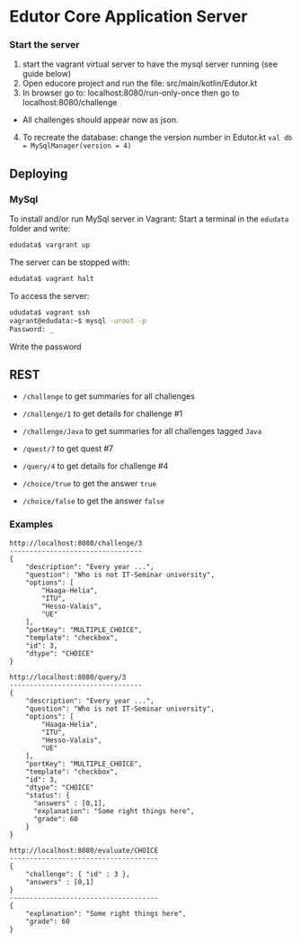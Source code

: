 # Edutor Core Application Server

### Start the server
1. start the vagrant virtual server to have the mysql server running (see guide below)
2. Open educore project and run the file: src/main/kotlin/Edutor.kt
3. In browser go to: localhost:8080/run-only-once then go to localhost:8080/challenge
  - All challenges should appear now as json.
4. To recreate the database: change the version number in Edutor.kt `val db = MySqlManager(version = 4)`
## Deploying

### MySql

To install and/or run MySql server in Vagrant:
Start a terminal in the `edudata` folder and write:

```bash
edudata$ vargrant up
```

The server can be stopped with:

```bash
edudata$ vagrant halt
```

To access the server:
```bash
ududata$ vagrant ssh
vagrant@edudata:~$ mysql -uroot -p
Password: _
```

Write the password

## REST

* `/challenge` to get summaries for all challenges
* `/challenge/1` to get details for challenge #1
* `/challenge/Java` to get summaries for all challenges tagged `Java`

* `/quest/7` to get quest #7

* `/query/4` to get details for challenge #4

* `/choice/true` to get the answer `true`
* `/choice/false` to get the answer `false`

### Examples
```
http://localhost:8080/challenge/3
---------------------------------
{
    "description": "Every year ...",
    "question": "Who is not IT-Seminar university",
    "options": [
        "Haaga-Helia",
        "ITU",
        "Hesso-Valais",
        "UE"
    ],
    "portKey": "MULTIPLE_CHOICE",
    "template": "checkbox",
    "id": 3,
    "dtype": "CHOICE"
}
```

```
http://localhost:8080/query/3
---------------------------------
{
    "description": "Every year ...",
    "question": "Who is not IT-Seminar university",
    "options": [
        "Haaga-Helia",
        "ITU",
        "Hesso-Valais",
        "UE"
    ],
    "portKey": "MULTIPLE_CHOICE",
    "template": "checkbox",
    "id": 3,
    "dtype": "CHOICE"
    "status": {
      "answers" : [0,1],
      "explanation": "Some right things here",
      "grade": 60
    }
}
```


```
http://localhost:8080/evaluate/CHOICE
-------------------------------------
{
    "challenge": { "id" : 3 },
    "answers" : [0,1]
}
-------------------------------------
{
    "explanation": "Some right things here",
    "grade": 60
}
```


